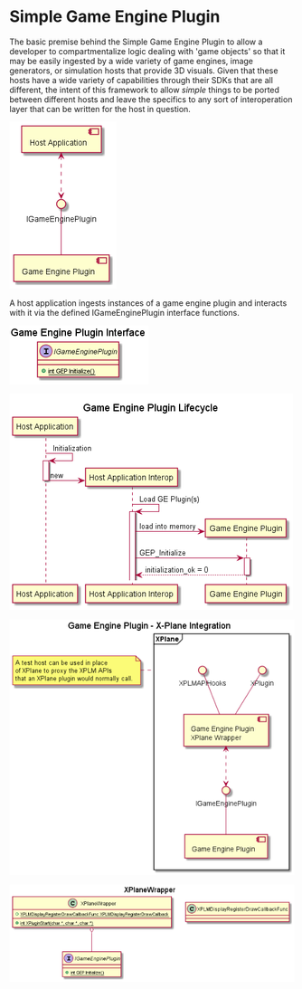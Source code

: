 # Simple Game Engine Plugin

The basic premise behind the Simple Game Engine Plugin to allow a developer to compartmentalize logic dealing with 'game objects' so that it may be easily ingested by a wide variety of game engines, image generators, or simulation hosts that provide 3D visuals. Given that these hosts have a wide variety of capabilities through their SDKs that are all different, the intent of this framework to allow *simple* things to be ported between different hosts and leave the specifics to any sort of interoperation layer that can be written for the host in question. 

![](./GameEnginePluginConcept.png)

A host application ingests instances of a game engine plugin and interacts with it via the defined IGameEnginePlugin interface functions. 

![](./GameEnginePluginInterface.png)

![](./GameEnginePluginLifecycle.png)

![](./Game%20Engine%20Plugin%20-%20X-Plane%20Integration.png)

![](./XPlaneWrapper.png)